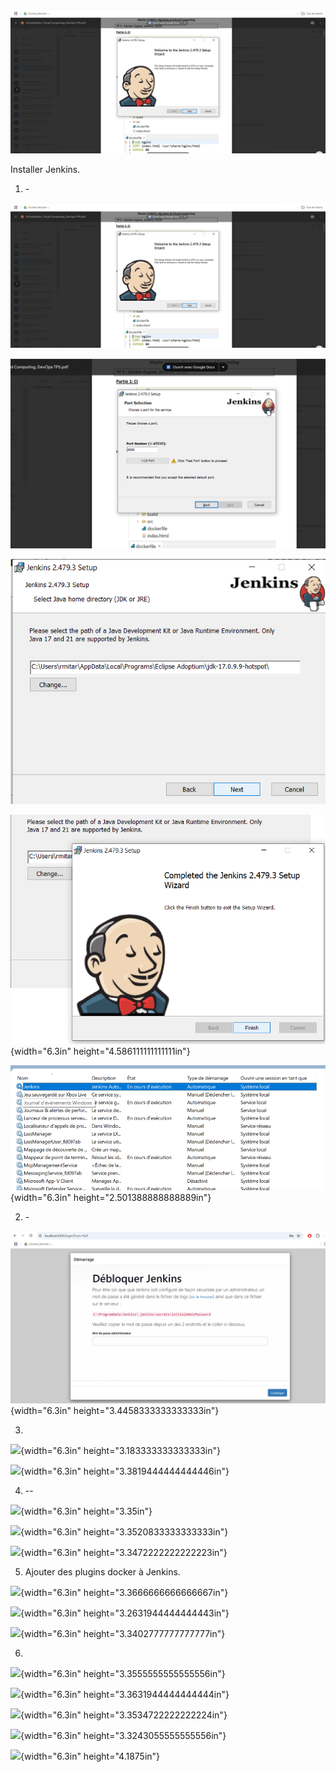 <img src="ReadmeFile/media/image1.png"></img>

Installer Jenkins.

1)  \-

<img src="ReadmeFile/media/image1.png"></img>


<img src="ReadmeFile/media/image2.png"></img>

<img src="ReadmeFile/media/image3.png"></img>

![](ReadmeFile/media/image4.png){width="6.3in"
height="4.586111111111111in"}

![](ReadmeFile/media/image5.png){width="6.3in"
height="2.501388888888889in"}

2)  \-

![](ReadmeFile/media/image6.png){width="6.3in"
height="3.4458333333333333in"}

3)  

![](vertopal_9995cd2cf3c84ff8ae5fd9179c7f8f00/media/image7.png){width="6.3in"
height="3.183333333333333in"}

![](vertopal_9995cd2cf3c84ff8ae5fd9179c7f8f00/media/image8.png){width="6.3in"
height="3.3819444444444446in"}

4)  --

![](vertopal_9995cd2cf3c84ff8ae5fd9179c7f8f00/media/image9.png){width="6.3in"
height="3.35in"}

![](vertopal_9995cd2cf3c84ff8ae5fd9179c7f8f00/media/image10.png){width="6.3in"
height="3.3520833333333333in"}

![](vertopal_9995cd2cf3c84ff8ae5fd9179c7f8f00/media/image11.png){width="6.3in"
height="3.3472222222222223in"}

5)  Ajouter des plugins docker à Jenkins.

![](vertopal_9995cd2cf3c84ff8ae5fd9179c7f8f00/media/image12.png){width="6.3in"
height="3.3666666666666667in"}

![](vertopal_9995cd2cf3c84ff8ae5fd9179c7f8f00/media/image13.png){width="6.3in"
height="3.2631944444444443in"}

![](vertopal_9995cd2cf3c84ff8ae5fd9179c7f8f00/media/image14.png){width="6.3in"
height="3.3402777777777777in"}

6)  

![](vertopal_9995cd2cf3c84ff8ae5fd9179c7f8f00/media/image15.png){width="6.3in"
height="3.3555555555555556in"}

![](vertopal_9995cd2cf3c84ff8ae5fd9179c7f8f00/media/image16.png){width="6.3in"
height="3.3631944444444444in"}

![](vertopal_9995cd2cf3c84ff8ae5fd9179c7f8f00/media/image17.png){width="6.3in"
height="3.3534722222222224in"}

![](vertopal_9995cd2cf3c84ff8ae5fd9179c7f8f00/media/image18.png){width="6.3in"
height="3.3243055555555556in"}

![](vertopal_9995cd2cf3c84ff8ae5fd9179c7f8f00/media/image19.png){width="6.3in"
height="4.1875in"}
